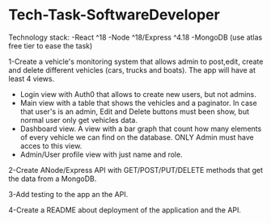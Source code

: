# Tech-Task-SoftwareDeveloper

Technology stack:
-React ^18
-Node ^18/Express ^4.18
-MongoDB (use atlas free tier to ease the task)

1-Create a vehicle's monitoring system that allows admin to post,edit, create and delete different vehicles (cars, trucks and boats). The app will have at least 4 views.

- Login view with Auth0 that allows to create new users, but not admins.
- Main view with a table that shows the vehicles and a paginator. In case that user's is an admin, Edit and Delete buttons must been show, but normal user only get vehicles data.
- Dashboard view. A view with a bar graph that count how many elements of every vehicle we can find on the database. ONLY Admin must have acces to this view.
- Admin/User profile view with just name and role.

2-Create ANode/Express API with GET/POST/PUT/DELETE methods that get the data from a MongoDB.

3-Add testing to the app an the API.

4-Create a README about deployment of the application and the API.


